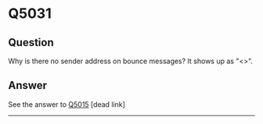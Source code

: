 Q5031
=====

Question
--------

Why is there no sender address on bounce messages? It shows up as
"\<\>".

Answer
------

See the answer to [Q5015](../Q5015) [dead link]

* * * * *
